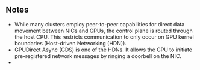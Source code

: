 ## Notes

* While many clusters employ peer-to-peer capabilities for direct data movement between NICs and GPUs, the control plane is routed through the host CPU. This restricts communication to only occur on GPU kernel boundaries (Host-driven Networking (HDN)).
*  GPUDirect Async (GDS) is one of the HDNs. It allows the GPU to initiate pre-registered network messages by ringing a doorbell on the NIC.
*  